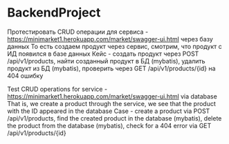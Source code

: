 # BackendProject

Протестировать CRUD операции для сервиса - https://minimarket1.herokuapp.com/market/swagger-ui.html через базу данных
То есть создаем продукт через сервис, смотрим, что продукт с ИД появился в базе данных
Кейс - создать продукт через POST /api/v1/products, найти созданный продукт в БД (mybatis), удалить продукт из БД (mybatis), проверить через GET /api/v1/products/{id} на 404 ошибку

Test CRUD operations for service - https://minimarket1.herokuapp.com/market/swagger-ui.html via database
That is, we create a product through the service, we see that the product with the ID appeared in the database
Case - create a product via POST /api/v1/products, find the created product in the database (mybatis), delete the product from the database (mybatis), check for a 404 error via GET /api/v1/products/{id}
